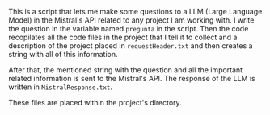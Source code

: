 This is a script that lets me make some questions to a LLM (Large Language Model) in the Mistral's API related to any project I am working with. I write the question in the variable named `pregunta` in the script. Then the code recopilates all the code files in the project that I tell it to collect and a description of the project placed in `requestHeader.txt` and then creates a string with all of this information.

After that, the mentioned string with the question and all the important related information is sent to the Mistral's API. The response of the LLM is written in `MistralResponse.txt`. 

These files are placed within the project's directory.